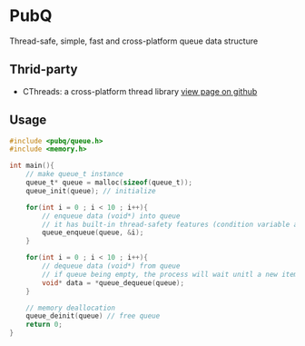 # PubQ

Thread-safe, simple, fast and cross-platform queue data structure

## Thrid-party

* CThreads: a cross-platform thread library [view page on github](https://github.com/PerformanC/CThreads/)

## Usage

```c
#include <pubq/queue.h>
#include <memory.h>

int main(){
	// make queue_t instance
	queue_t* queue = malloc(sizeof(queue_t));
	queue_init(queue); // initialize

	for(int i = 0 ; i < 10 ; i++){
		// enqueue data (void*) into queue
		// it has built-in thread-safety features (condition variable and mutex)
		queue_enqueue(queue, &i);
	}

	for(int i = 0 ; i < 10 ; i++){
		// dequeue data (void*) from queue
		// if queue being empty, the process will wait unitl a new item get pushed into queue
		void* data = *queue_dequeue(queue);
	}

	// memory deallocation
	queue_deinit(queue) // free queue
	return 0;
}
```
